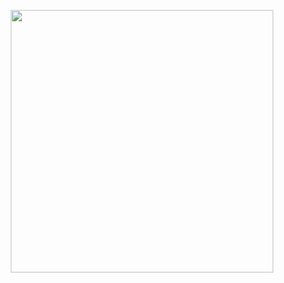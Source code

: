 <p align="center">
  <a aria-label="logo" href="https://supremoroleplay.com">
    <img src="https://github.com/Supremo-Roleplay/.github/blob/main/assets/logo.png" width="420" />
  </a>
</p>
